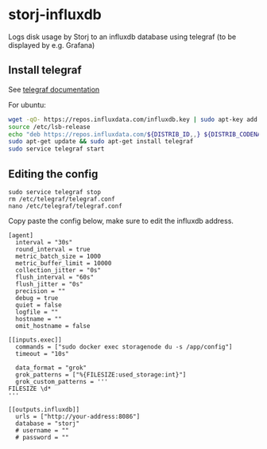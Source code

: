 # storj-influxdb

Logs disk usage by Storj to an influxdb database using telegraf (to be displayed by e.g. Grafana)

## Install telegraf
See [telegraf documentation](https://docs.influxdata.com/telegraf/v1.10/introduction/installation)

For ubuntu:
```bash
wget -qO- https://repos.influxdata.com/influxdb.key | sudo apt-key add -
source /etc/lsb-release
echo "deb https://repos.influxdata.com/${DISTRIB_ID,,} ${DISTRIB_CODENAME} stable" | sudo tee /etc/apt/sources.list.d/influxdb.list
sudo apt-get update && sudo apt-get install telegraf
sudo service telegraf start
```

## Editing the config
```
sudo service telegraf stop
rm /etc/telegraf/telegraf.conf
nano /etc/telegraf/telegraf.conf
```
Copy paste the config below, make sure to edit the influxdb address.
```
[agent]
  interval = "30s"
  round_interval = true
  metric_batch_size = 1000
  metric_buffer_limit = 10000
  collection_jitter = "0s"
  flush_interval = "60s"
  flush_jitter = "0s"
  precision = ""
  debug = true
  quiet = false
  logfile = ""
  hostname = ""
  omit_hostname = false
  
[[inputs.exec]]
  commands = ["sudo docker exec storagenode du -s /app/config"]
  timeout = "10s"

  data_format = "grok"
  grok_patterns = ["%{FILESIZE:used_storage:int}"]
  grok_custom_patterns = '''
FILESIZE \d*
'''

[[outputs.influxdb]]
  urls = ["http://your-address:8086"]
  database = "storj"
  # username = ""
  # password = ""
```
